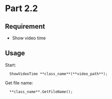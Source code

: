 # Part 2.2

## Requirement

- Show video time

## Usage

Start:

```
  ShowVideoTime **class_name**(**video_path**);
```

Get file name:

```
  **class_name**.GetFileName();
```
